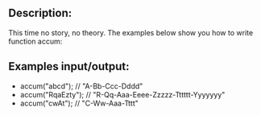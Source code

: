 ## Description:
This time no story, no theory. The examples below show you how to write function accum:

## Examples input/output:
- accum("abcd");    // "A-Bb-Ccc-Dddd"
- accum("RqaEzty"); // "R-Qq-Aaa-Eeee-Zzzzz-Tttttt-Yyyyyyy"
- accum("cwAt");    // "C-Ww-Aaa-Tttt"